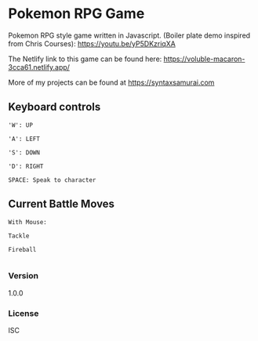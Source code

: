 # Pokemon RPG Game

Pokemon RPG style game written in Javascript.
(Boiler plate demo inspired from Chris Courses):
https://youtu.be/yP5DKzriqXA

The Netlify link to this game can be found here:
https://voluble-macaron-3cca61.netlify.app/

More of my projects can be found at https://syntaxsamurai.com

## Keyboard controls

```
'W': UP

'A': LEFT

'S': DOWN

'D': RIGHT

SPACE: Speak to character
```

## Current Battle Moves

```
With Mouse:

Tackle

Fireball


```

### Version

1.0.0

### License

ISC
